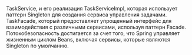 TaskService, и его реализация TaskServiceImpl, которая использует паттерн Singleton для создания сервиса управления задачами.
TaskFacade, который предоставляет упрощенный интерфейс для взаимодействия с различными сервисами, используя паттерн Facade.
Потокобезопасность достигается за счет того, что Spring управляет жизненным циклом Beans, включая сервисы, которые являются Singleton по умолчанию.